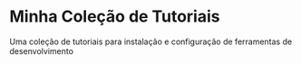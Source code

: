 # Minha Coleção de Tutoriais 
Uma coleção de tutoriais para instalação e configuração de ferramentas de desenvolvimento
